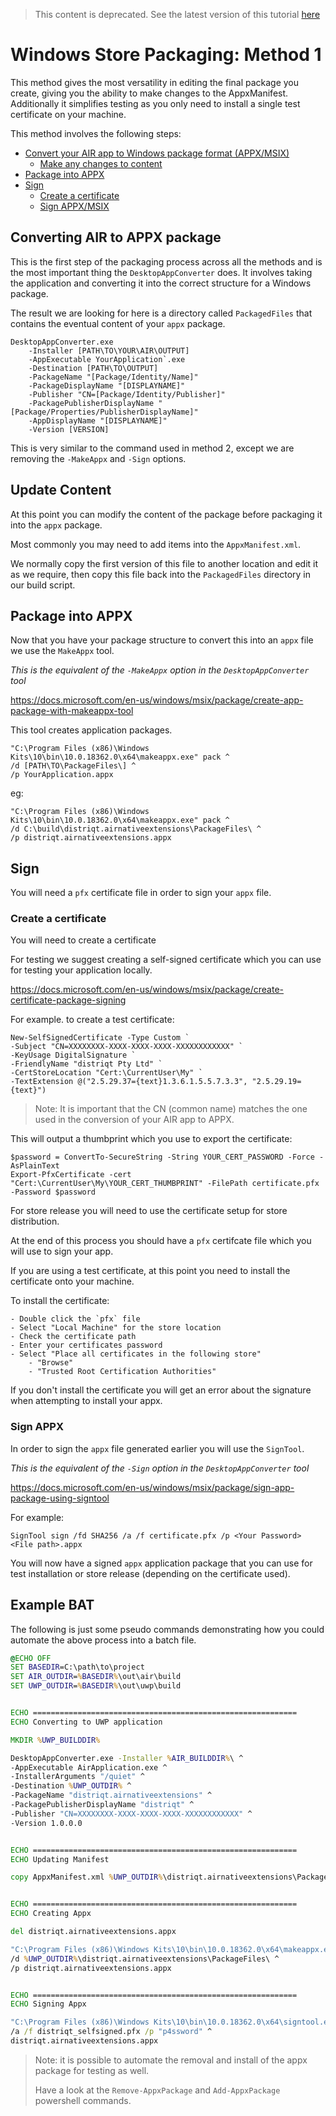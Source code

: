 >
> This content is deprecated. See the latest version of this tutorial [here](https://docs.airnativeextensions.com/docs/tutorials/windows-appx-packaging-method1)
> 


# Windows Store Packaging: Method 1

This method gives the most versatility in editing the final package you create, giving you the ability to make changes to the AppxManifest. Additionally it simplifies testing as you only need to install a single test certificate on your machine.

This method involves the following steps:

- [Convert your AIR app to Windows package format (APPX/MSIX)](#converting-air-to-appx-package)
    - [Make any changes to content](#update-content)
- [Package into APPX](#package-into-appx)
- [Sign](#sign)
    - [Create a certificate](#create-a-certificate)
    - [Sign APPX/MSIX](#sign-appx)


## Converting AIR to APPX package

This is the first step of the packaging process across all the methods and is the most important thing the `DesktopAppConverter` does. It involves taking the application and converting it into the correct structure for a Windows package.

The result we are looking for here is a directory called `PackagedFiles` that contains the eventual content of your `appx` package.

```
DesktopAppConverter.exe 
    -Installer [PATH\TO\YOUR\AIR\OUTPUT] 
    -AppExecutable YourApplication`.exe 
    -Destination [PATH\TO\OUTPUT] 
    -PackageName "[Package/Identity/Name]" 
    -PackageDisplayName "[DISPLAYNAME]" 
    -Publisher "CN=[Package/Identity/Publisher]"
    -PackagePublisherDisplayName "[Package/Properties/PublisherDisplayName]" 
    -AppDisplayName "[DISPLAYNAME]" 
    -Version [VERSION] 
```

This is very similar to the command used in method 2, except we are removing the `-MakeAppx` and `-Sign` options.




## Update Content

At this point you can modify the content of the package before packaging it into the `appx` package.

Most commonly you may need to add items into the `AppxManifest.xml`.

We normally copy the first version of this file to another location and edit it as we require, then copy this file back into the `PackagedFiles` directory in our build script.



## Package into APPX

Now that you have your package structure to convert this into an `appx` file we use the `MakeAppx` tool.

*This is the equivalent of the `-MakeAppx` option in the `DesktopAppConverter` tool*

https://docs.microsoft.com/en-us/windows/msix/package/create-app-package-with-makeappx-tool


This tool creates application packages.

```
"C:\Program Files (x86)\Windows Kits\10\bin\10.0.18362.0\x64\makeappx.exe" pack ^
/d [PATH\TO\PackageFiles\] ^
/p YourApplication.appx 
```

eg: 

```
"C:\Program Files (x86)\Windows Kits\10\bin\10.0.18362.0\x64\makeappx.exe" pack ^
/d C:\build\distriqt.airnativeextensions\PackageFiles\ ^
/p distriqt.airnativeextensions.appx 
```





## Sign

You will need a `pfx` certificate file in order to sign your `appx` file. 



### Create a certificate

You will need to create a certificate 

For testing we suggest creating a self-signed certificate which you can use for testing your application locally.

https://docs.microsoft.com/en-us/windows/msix/package/create-certificate-package-signing


For example. to create a test certificate:

```
New-SelfSignedCertificate -Type Custom `
-Subject "CN=XXXXXXXX-XXXX-XXXX-XXXX-XXXXXXXXXXXX" `
-KeyUsage DigitalSignature `
-FriendlyName "distriqt Pty Ltd" `
-CertStoreLocation "Cert:\CurrentUser\My" `
-TextExtension @("2.5.29.37={text}1.3.6.1.5.5.7.3.3", "2.5.29.19={text}")
```

>
> Note: It is important that the CN (common name) matches the one used in the conversion of your AIR app to APPX. 
>


This will output a thumbprint which you use to export the certificate:

```
$password = ConvertTo-SecureString -String YOUR_CERT_PASSWORD -Force -AsPlainText
Export-PfxCertificate -cert "Cert:\CurrentUser\My\YOUR_CERT_THUMBPRINT" -FilePath certificate.pfx -Password $password
```


For store release you will need to use the certificate setup for store distribution.


At the end of this process you should have a `pfx` certifcate file which you will use to sign your app.


If you are using a test certificate, at this point you need to install the certificate onto your machine. 

To install the certificate:

    - Double click the `pfx` file
    - Select "Local Machine" for the store location
    - Check the certificate path
    - Enter your certificates password
    - Select "Place all certificates in the following store"
        - "Browse"
        - "Trusted Root Certification Authorities"

If you don't install the certificate you will get an error about the signature when attempting to install your appx.


### Sign APPX

In order to sign the `appx` file generated earlier you will use the `SignTool`.

*This is the equivalent of the `-Sign` option in the `DesktopAppConverter` tool*

https://docs.microsoft.com/en-us/windows/msix/package/sign-app-package-using-signtool


For example:

```
SignTool sign /fd SHA256 /a /f certificate.pfx /p <Your Password> <File path>.appx
```

You will now have a signed `appx` application package that you can use for test installation or store release (depending on the certificate used). 






## Example BAT


The following is just some pseudo commands demonstrating how you could automate the above process into a batch file. 


```bat
@ECHO OFF
SET BASEDIR=C:\path\to\project
SET AIR_OUTDIR=%BASEDIR%\out\air\build
SET UWP_OUTDIR=%BASEDIR%\out\uwp\build


ECHO ===========================================================
ECHO Converting to UWP application

MKDIR %UWP_BUILDDIR%

DesktopAppConverter.exe -Installer %AIR_BUILDDIR%\ ^
-AppExecutable AirApplication.exe ^
-InstallerArguments "/quiet" ^
-Destination %UWP_OUTDIR% ^
-PackageName "distriqt.airnativeextensions" ^
-PackagePublisherDisplayName "distriqt" ^
-Publisher "CN=XXXXXXXX-XXXX-XXXX-XXXX-XXXXXXXXXXXX" ^
-Version 1.0.0.0 


ECHO ===========================================================
ECHO Updating Manifest

copy AppxManifest.xml %UWP_OUTDIR%\distriqt.airnativeextensions\PackageFiles\AppxManifest.xml


ECHO ===========================================================
ECHO Creating Appx

del distriqt.airnativeextensions.appx

"C:\Program Files (x86)\Windows Kits\10\bin\10.0.18362.0\x64\makeappx.exe" pack ^
/d %UWP_OUTDIR%\distriqt.airnativeextensions\PackageFiles\ ^
/p distriqt.airnativeextensions.appx 


ECHO ===========================================================
ECHO Signing Appx

"C:\Program Files (x86)\Windows Kits\10\bin\10.0.18362.0\x64\signtool.exe" sign /fd SHA256 ^
/a /f distriqt_selfsigned.pfx /p "p4ssword" ^
distriqt.airnativeextensions.appx
```


>
> Note: it is possible to automate the removal and install of the appx package for testing as well. 
>
> Have a look at the `Remove-AppxPackage` and `Add-AppxPackage` powershell commands.
> 


